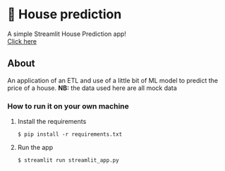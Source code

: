 # 🎈 House prediction
A simple Streamlit House Prediction app!  
[Click here](https://blank-app-template.streamlit.app/)

## About
An application of an ETL and use of a little bit of ML model to predict the price of a house.
**NB:** the data used here are all mock data

### How to run it on your own machine

1. Install the requirements

   ```
   $ pip install -r requirements.txt
   ```

2. Run the app

   ```
   $ streamlit run streamlit_app.py
   ```
